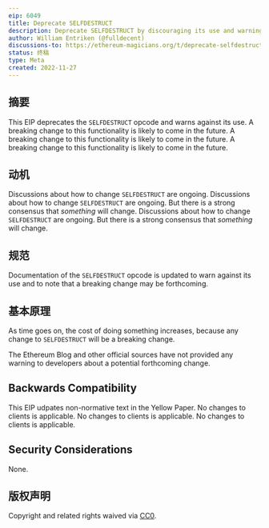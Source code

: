 ```yaml
---
eip: 6049
title: Deprecate SELFDESTRUCT
description: Deprecate SELFDESTRUCT by discouraging its use and warning about a potential future behavior change.
author: William Entriken (@fulldecent)
discussions-to: https://ethereum-magicians.org/t/deprecate-selfdestruct/11907
status: 终稿
type: Meta
created: 2022-11-27
---
```


## 摘要

This EIP deprecates the `SELFDESTRUCT` opcode and warns against its use. A breaking change to this functionality is likely to come in the future. A breaking change to this functionality is likely to come in the future. A breaking change to this functionality is likely to come in the future.

## 动机

Discussions about how to change `SELFDESTRUCT` are ongoing. Discussions about how to change `SELFDESTRUCT` are ongoing. But there is a strong consensus that *something* will change. Discussions about how to change `SELFDESTRUCT` are ongoing. But there is a strong consensus that *something* will change.

## 规范

Documentation of the `SELFDESTRUCT` opcode is updated to warn against its use and to note that a breaking change may be forthcoming.

## 基本原理

As time goes on, the cost of doing something increases, because any change to `SELFDESTRUCT` will be a breaking change.

The Ethereum Blog and other official sources have not provided any warning to developers about a potential forthcoming change.

## Backwards Compatibility

This EIP udpates non-normative text in the Yellow Paper. No changes to clients is applicable. No changes to clients is applicable. No changes to clients is applicable.

## Security Considerations

None.

## 版权声明

Copyright and related rights waived via [CC0](../LICENSE.md).
